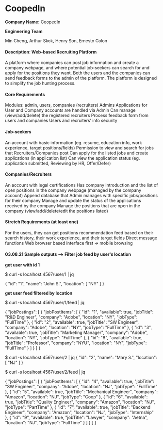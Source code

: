 # CoopedIn

**Company Name:** CoopedIn

**Engineering Team**

Min Cheng, Arthur Skok, Henry Son, Ernesto Colon 


#### Description: Web-based Recruiting Platform
A platform where companies can post job information and create a company webpage, and where potential job-seekers can search for and apply for the positions they want. Both the users and the companies can send feedback forms to the admin of the platform. The platform is designed to simplify the job hunting process. 


#### Core Requirements
Modules: admin, users, companies (recruiters)
Admins
Applications for User and Company accounts are handled via Admin
Can manage (view/add/delete) the registered recruiters
Process feedback form from users and companies
Users and recruiters’ info security

#### Job-seekers
An account with basic information (eg. resume, education info, work experience, target positions/fields)
Permission to view and search for jobs that Recruiters/Companies post
Can apply for the listed jobs and create applications (in application list)
Can view the application status (eg. application submitted, Reviewing by HR, Offer/Defer)

#### Companies/Recruiters
An account with legal certifications
Has company introduction and the list of open positions in the company webpage (managed by the company account)
Append database that Admin manages with specific jobs/positions for their company
Manage and update the status of the applications received by the company
Manage the positions that are open in the company (view/add/delete/edit the positions listed)

#### Stretch Requirements (at least one)
For the users, they can get positions recommendation feed based on their search history, their work experience, and their target fields
Direct message functions
Web browser based interface first → mobile browsing

#### 03.08.21 Sample outputs --> Filter job feed by user's location

**get user with id 1**

$ curl -s localhost:4567/user/1 | jq

{
  "id": "1",
  "name": "John S.",
  "location": [
    "NY"
  ]
}

**get user feed filtered by location**

$ curl -s localhost:4567/user/1/feed | jq

{
  "jobPostings": [
    {
      "jobPostItems": [
        {
          "id": "1",
          "available": true,
          "jobTitle": "R&D Engineer",
          "company": "Adobe",
          "location": "NY",
          "jobType": "FullTime"
        },
        {
          "id": "2",
          "available": true,
          "jobTitle": "SW Engineer",
          "company": "Adobe",
          "location": "NY",
          "jobType": "FullTime"
        },
        {
          "id": "3",
          "available": true,
          "jobTitle": "Marketing Manager",
          "company": "Adobe",
          "location": "NY",
          "jobType": "FullTime"
        },
        {
          "id": "8",
          "available": true,
          "jobTitle": "Professor",
          "company": "NYU",
          "location": "NY",
          "jobType": "FullTime"
        }
      ]
    }
  ]
}

$ curl -s localhost:4567/user/2 | jq
{
  "id": "2",
  "name": "Mary S.",
  "location": [
    "NJ"
  ]
}


$ curl -s localhost:4567/user/2/feed | jq

{
  "jobPostings": [
    {
      "jobPostItems": [
        {
          "id": "4",
          "available": true,
          "jobTitle": "SW Engineer",
          "company": "Adobe",
          "location": "NJ",
          "jobType": "FullTime"
        },
        {
          "id": "5",
          "available": true,
          "jobTitle": "Mechanical Engineer",
          "company": "Amazon",
          "location": "NJ",
          "jobType": "Coop"
        },
        {
          "id": "6",
          "available": true,
          "jobTitle": "Quality Engineer",
          "company": "Amazon",
          "location": "NJ",
          "jobType": "PartTime"
        },
        {
          "id": "7",
          "available": true,
          "jobTitle": "Backend Engineer",
          "company": "Amazon",
          "location": "NJ",
          "jobType": "Internship"
        },
        {
          "id": "9",
          "available": true,
          "jobTitle": "Lawyer",
          "company": "Aetna",
          "location": "NJ",
          "jobType": "FullTime"
        }
      ]
    }
  ]
}

